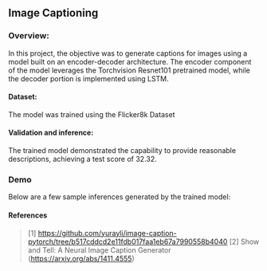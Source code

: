 ## Image Captioning

### Overview:
In this project, the objective was to generate captions for images using a model built on an encoder-decoder architecture. The encoder component of the model leverages the Torchvision Resnet101 pretrained model, while the decoder portion is implemented using LSTM.

#### Dataset:
The model was trained using the Flicker8k Dataset

#### Validation and inference:
The trained model demonstrated the capability to provide reasonable descriptions, achieving a test score of 32.32.

### Demo
Below are a few sample inferences generated by the trained model:

#### References
> [1] https://github.com/yurayli/image-caption-pytorch/tree/b517cddcd2e11fdb017faa1eb67a7990558b4040
> [2] Show and Tell: A Neural Image Caption Generator (https://arxiv.org/abs/1411.4555)